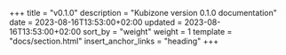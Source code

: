 +++
title = "v0.1.0"
description = "Kubizone version 0.1.0 documentation"
date = 2023-08-16T13:53:00+02:00
updated = 2023-08-16T13:53:00+02:00
sort_by = "weight"
weight = 1
template = "docs/section.html"
insert_anchor_links = "heading"
+++
